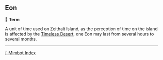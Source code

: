 ## Eon

**📑 Term**

A unit of time used on Zeithalt Island, as the perception of time on the island is affected by the [Timeless Desert](<https://zeithalt.github.io/r/timeless_desert.html>), one Eon may last from several hours to several months.

-----
[`📑` Mimbot Index](<https://zeithalt.github.io/r/#8730>)
<!---
keywords:
aliases:
-->